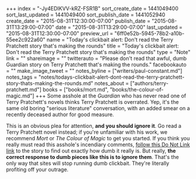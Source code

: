 +++
index = "-Jy4EDIKVV-kRZ-FSR1B"
sort_create_date = 1441049400
sort_last_updated = 1441049400
sort_publish_date = 1441052940
create_date = "2015-08-31T12:30:00-07:00"
publish_date = "2015-08-31T13:29:00-07:00"
date = "2015-08-31T13:29:00-07:00"
last_updated = "2015-08-31T12:30:00-07:00"
preview_url = "6ff0e52b-5945-78b2-a10b-55ee2c922a60"
name = "Today's clickbait alert: Don't read the Terry Pratchett story that's making the rounds"
title = "Today's clickbait alert: Don't read the Terry Pratchett story that's making the rounds"
type = "Note"
link = ""
shareimage = ""
twitterauto = "Please don't read that awful, dumb Guardian story on Terry Pratchett that's making the rounds."
facebookauto = ""
make_image_tweet = ""
notes_byline = ["writers/paul-constant.md"]
notes_tags = "notes/todays-clickbait-alert-dont-read-the-terry-pratchett-story-thats-making-the-rounds.md"
notes_about = ["authors/terry-pratchett.md"]
books = ["books/mort.md", "books/the-colour-of-magic.md"]
+++
Some asshole at the *Guardian* who has never read one of Terry Pratchett's novels thinks Terry Pratchett is overrated. Yep, it's the same old boring "serious literature" conversation, with an added smear on a recently deceased author for good measure. 

This is an obvious plea for attention, **and you should ignore it**. Go read a Terry Pratchett novel instead; if you're unfamiliar with his work, we recommend *Mort* or *The Colour of Magic* to get you started. If you think you really must read this asshole's incendiary comments, [follow this Do Not Link link](http://www.donotlink.com/framed?770655) to the story to find out exactly how dumb it really is. But really, **the correct response to dumb pieces like this is to ignore them**. That's the only way that sites will stop running dumb clickbait. They're literally profiting off your outrage.